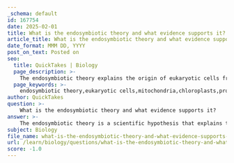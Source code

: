 ```yaml
---
_schema: default
id: 167754
date: 2025-02-01
title: What is the endosymbiotic theory and what evidence supports it?
article_title: What is the endosymbiotic theory and what evidence supports it?
date_format: MMM DD, YYYY
post_on_text: Posted on
seo:
  title: QuickTakes | Biology
  page_description: >-
    The endosymbiotic theory explains the origin of eukaryotic cells from engulfed prokaryotic cells and provides evidence through genetic similarities, ribosomal structure, independent reproduction, double membranes, and phylogenetic relationships.
  page_keywords: >-
    endosymbiotic theory,eukaryotic cells,mitochondria,chloroplasts,prokaryotic cells,evolutionary biology,symbiosis,evidence,genetic similarity,ribosomal structure,reproductive independence,double membranes,phylogenetic analysis
author: QuickTakes
question: >-
    What is the endosymbiotic theory and what evidence supports it?
answer: >-
    The endosymbiotic theory is a scientific hypothesis that explains the origin of eukaryotic cells, proposing that certain organelles, specifically mitochondria and chloroplasts, originated from free-living prokaryotic cells (bacteria and archaea) that were engulfed by ancestral eukaryotic cells. This theory suggests that these organelles formed a mutually beneficial relationship with their host cells, leading to the evolution of complex eukaryotic life.\n\n### Evidence Supporting the Endosymbiotic Theory\n\n1. **Genetic Similarity**: The DNA found within mitochondria and chloroplasts is more similar to bacterial DNA than to the nuclear DNA of eukaryotic cells. This suggests a common ancestry between these organelles and certain groups of bacteria.\n\n2. **Ribosomal Structure**: Mitochondria and chloroplasts contain ribosomes that are structurally and functionally similar to those found in bacteria, rather than those found in eukaryotic cells. This similarity supports the idea that these organelles originated from prokaryotic cells.\n\n3. **Reproduction**: Both mitochondria and chloroplasts reproduce independently of the cell in which they reside, through a process similar to binary fission, which is characteristic of bacterial reproduction. This further indicates their prokaryotic origins.\n\n4. **Double Membranes**: Mitochondria and chloroplasts are surrounded by double membranes, which is consistent with the engulfing mechanism proposed in the endosymbiotic theory. The inner membrane is thought to be derived from the original prokaryotic cell membrane, while the outer membrane may have originated from the host cell.\n\n5. **Evolutionary Relationships**: Phylogenetic analyses of genetic sequences show that mitochondria are more closely related to alpha-proteobacteria, and chloroplasts are closely related to cyanobacteria. This supports the idea that these organelles evolved from specific groups of bacteria.\n\n6. **Unique Niche Adaptation**: The endosymbiotic theory also explains how these prokaryotic cells adapted to live within eukaryotic cells, losing some of their independent functions over time as they became integral to the host's cellular processes.\n\nOverall, the endosymbiotic theory provides a comprehensive explanation for the evolutionary transition from prokaryotic to eukaryotic cells, highlighting the importance of symbiotic relationships in the history of life on Earth.
subject: Biology
file_name: what-is-the-endosymbiotic-theory-and-what-evidence-supports-it.md
url: /learn/biology/questions/what-is-the-endosymbiotic-theory-and-what-evidence-supports-it
score: -1.0
---
```


&nbsp;